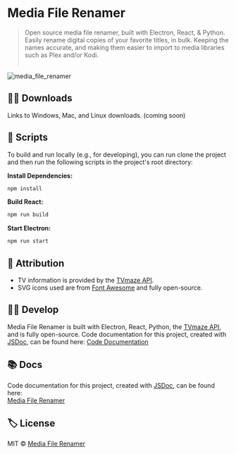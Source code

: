# Media File Renamer
> Open source media file renamer, built with Electron, React, & Python. Easily rename digital copies of your favorite titles, in bulk. Keeping the names accurate, and making them easier to import to media libraries such as Plex and/or Kodi.<br><br>

![media_file_renamer](https://user-images.githubusercontent.com/8584126/89114625-851e5680-d433-11ea-8d3f-f8e8a4549d0d.gif)

## 🐱‍💻 Downloads
Links to Windows, Mac, and Linux downloads. (coming soon)
<br>

## 📜 Scripts
To build and run locally (e.g., for developing), you can run clone the project and then run the following scripts in the project's root directory:

**Install Dependencies:**
```bash
npm install
```

**Build React:**
```bash
npm run build
```

**Start Electron:**
```bash
npm run start
```

## 🙏 Attribution
* TV information is provided by the [TVmaze API](https://www.tvmaze.com/api).
* SVG icons used are from [Font Awesome](http://fontawesome.io) and fully open-source.

## 🐱‍👤 Develop
Media File Renamer is built with Electron, React, Python, the [TVmaze API](https://www.tvmaze.com/api), and is fully open-source. Code documentation for this project, created with [JSDoc](https://github.com/jsdoc/jsdoc), can be found here: [Code Documentation](https://ipzard.github.io/media-file-renamer/)
<br>

## 📚 Docs
Code documentation for this project, created with [JSDoc](https://github.com/jsdoc/jsdoc), can be found here:<br>
[Media File Renamer](https://ipzard.github.io/media-file-renamer/)
<br>

## 🏷️ License
MIT © [Media File Renamer](https://github.com/iPzard/media-file-renamer/blob/master/LICENSE)